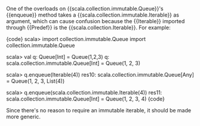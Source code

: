 One of the overloads on {{scala.collection.immutable.Queue}}'s {{enqueue}} method takes a {{scala.collection.immutable.Iterable}} as argument, which can cause confusion because the {{Iterable}} imported through {{Predef}} is the {{scala.collection.Iterable}}. For example:

{code}
scala> import collection.immutable.Queue
import collection.immutable.Queue

scala> val q: Queue[Int] = Queue(1,2,3)
q: scala.collection.immutable.Queue[Int] = Queue(1, 2, 3)

scala> q.enqueue(Iterable(4))
res10: scala.collection.immutable.Queue[Any] = Queue(1, 2, 3, List(4))

scala> q.enqueue(scala.collection.immutable.Iterable(4))
res11: scala.collection.immutable.Queue[Int] = Queue(1, 2, 3, 4)
{code}

Since there's no reason to require an immutable iterable, it should be made more generic.

